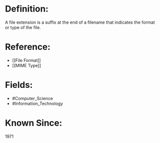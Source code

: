 

# Definition:
A file extension is a suffix at the end of a filename that indicates the format or type of the file.

# Reference:
- [[File Format]]
- [[MIME Type]]

# Fields: 
- #Computer_Science
- #Information_Technology

# Known Since:
1971

